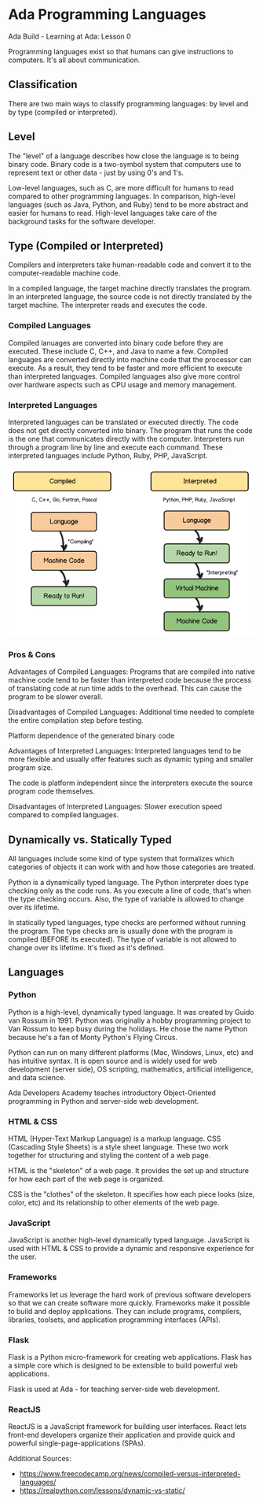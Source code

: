 # Ada Programming Languages
Ada Build - Learning at Ada: Lesson 0

Programming languages exist so that humans can give instructions to computers. It's all about communication. 

## Classification

There are two main ways to classify programming languages: by level and by type (compiled or interpreted).

## Level
The "level" of a language describes how close the language is to being binary code. Binary code is a two-symbol system that computers use to represent text or other data - just by using 0's and 1's. 

Low-level languages, such as C, are more difficult for humans to read compared to other programming languages. In comparison, high-level languages (such as Java, Python, and Ruby) tend to be more abstract and easier for humans to read. High-level languages take care of the background tasks for the software developer. 

## Type (Compiled or Interpreted)

Compilers and interpreters take human-readable code and convert it to the computer-readable machine code. 

In a compiled language, the target machine directly translates the program. In an interpreted language, the source code is not directly translated by the target machine. The interpreter reads and executes the code.
### Compiled Languages
Compiled lanuages are converted into binary code before they are executed. These include C, C++, and Java to name a few.
Compiled languages are converted directly into machine code that the processor can execute. As a result, they tend to be faster and more efficient to execute than interpreted languages. Compiled languages also give more control over hardware aspects such as CPU usage and memory management. 

### Interpreted Languages
Interpreted languages can be translated or executed directly. The code does not get directly converted into binary. The program that runs the code is the one that communicates directly with the computer. Interpreters run through a program line by line and execute each command. These interpreted languages include Python, Ruby, PHP, JavaScript.

![compiled-versus-interpreted](../images/compiled-interpreted.png)
### Pros & Cons

Advantages of Compiled Languages: 
Programs that are compiled into native machine code tend to be faster than interpreted code because the process of translating code at run time adds to the overhead. This can cause the program to be slower overall.

Disadvantages of Compiled Languages:
Additional time needed to complete the entire compilation step before testing.

Platform dependence of the generated binary code


Advantages of Interpreted Languages:
Interpreted languages tend to be more flexible and usually offer features such as dynamic typing and smaller program size. 

The code is platform independent since the interpreters execute the source program code themselves.

Disadvantages of Interpreted Languages:
Slower execution speed compared to compiled languages.
## Dynamically vs. Statically Typed 

All languages include some kind of type system that formalizes which categories of objects it can work with and how those categories are treated. 

Python is a dynamically typed language. The Python interpreter does type checking only as the code runs. As you execute a line of code, that's when the type checking occurs. Also, the type of variable is allowed to change over its lifetime.


In statically typed languages, type checks are performed without running the program. The type checks are is usually done with the program is compiled (BEFORE its executed). The type of variable is not allowed to change over its lifetime. It's fixed as it's defined. 

## Languages
### Python
Python is a high-level, dynamically typed language. It was created by Guido van Rossum in 1991. Python was originally a hobby programming project to Van Rossum to keep busy during the holidays. He chose the name Python because he's a fan of Monty Python's Flying Circus. 

Python can run on many different platforms (Mac, Windows, Linux, etc) and has intuitive syntax. It is open source and is widely used for web development (server side), OS scripting, mathematics, artificial intelligence, and data science. 

Ada Developers Academy teaches introductory Object-Oriented programming in Python and server-side web development.
### HTML & CSS
HTML (Hyper-Text Markup Language) is a markup language. CSS (Cascading Style Sheets) is a style sheet language. These two work together for structuring and styling the content of a web page. 

HTML is the "skeleton" of a web page. It provides the set up and structure for how each part of the web page is organized. 

CSS is the "clothes" of the skeleton. It specifies how each piece looks (size, color, etc) and its relationship to other elements of the web page. 
### JavaScript
JavaScript is another high-level dynamically typed language. JavaScript is used with HTML & CSS to provide a dynamic and responsive experience for the user. 
### Frameworks
Frameworks let us leverage the hard work of previous software developers so that we can create software more quickly. Frameworks make it possible to build and deploy applications. They can include programs, compilers, libraries, toolsets, and application programming interfaces (APIs).

### Flask
Flask is a Python micro-framework for creating web applications. Flask has a simple core which is designed to be extensible to build powerful web applications.

Flask is used at Ada - for teaching server-side web development. 
### ReactJS
ReactJS is a JavaScript framework for building user interfaces. React lets front-end developers organize their application and provide quick and powerful single-page-applications (SPAs). 



Additional Sources:
* https://www.freecodecamp.org/news/compiled-versus-interpreted-languages/
* https://realpython.com/lessons/dynamic-vs-static/